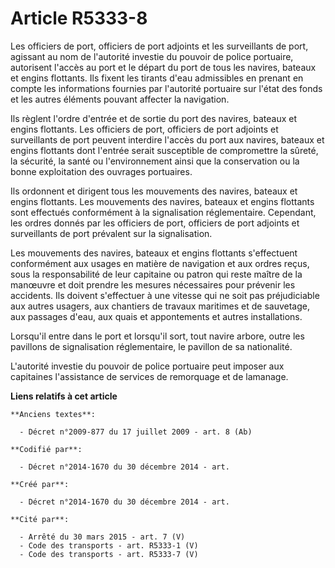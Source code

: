 # Article R5333-8

Les officiers de port, officiers de port adjoints et les surveillants de port, agissant au nom de l'autorité investie du
pouvoir de police portuaire, autorisent l'accès au port et le départ du port de tous les navires, bateaux et engins
flottants. Ils fixent les tirants d'eau admissibles en prenant en compte les informations fournies par l'autorité portuaire
sur l'état des fonds et les autres éléments pouvant affecter la navigation.

Ils règlent l'ordre d'entrée et de sortie du port des navires, bateaux et engins flottants. Les officiers de port, officiers
de port adjoints et surveillants de port peuvent interdire l'accès du port aux navires, bateaux et engins flottants dont
l'entrée serait susceptible de compromettre la sûreté, la sécurité, la santé ou l'environnement ainsi que la conservation ou
la bonne exploitation des ouvrages portuaires.

Ils ordonnent et dirigent tous les mouvements des navires, bateaux et engins flottants. Les mouvements des navires, bateaux
et engins flottants sont effectués conformément à la signalisation réglementaire. Cependant, les ordres donnés par les
officiers de port, officiers de port adjoints et surveillants de port prévalent sur la signalisation.

Les mouvements des navires, bateaux et engins flottants s'effectuent conformément aux usages en matière de navigation et aux
ordres reçus, sous la responsabilité de leur capitaine ou patron qui reste maître de la manœuvre et doit prendre les mesures
nécessaires pour prévenir les accidents. Ils doivent s'effectuer à une vitesse qui ne soit pas préjudiciable aux autres
usagers, aux chantiers de travaux maritimes et de sauvetage, aux passages d'eau, aux quais et appontements et autres
installations.

Lorsqu'il entre dans le port et lorsqu'il sort, tout navire arbore, outre les pavillons de signalisation réglementaire, le
pavillon de sa nationalité.

L'autorité investie du pouvoir de police portuaire peut imposer aux capitaines l'assistance de services de remorquage et de
lamanage.

**Liens relatifs à cet article**

	**Anciens textes**:

	  - Décret n°2009-877 du 17 juillet 2009 - art. 8 (Ab)

	**Codifié par**:

	  - Décret n°2014-1670 du 30 décembre 2014 - art.

	**Créé par**:

	  - Décret n°2014-1670 du 30 décembre 2014 - art.

	**Cité par**:

	  - Arrêté du 30 mars 2015 - art. 7 (V)
	  - Code des transports - art. R5333-1 (V)
	  - Code des transports - art. R5333-7 (V)
